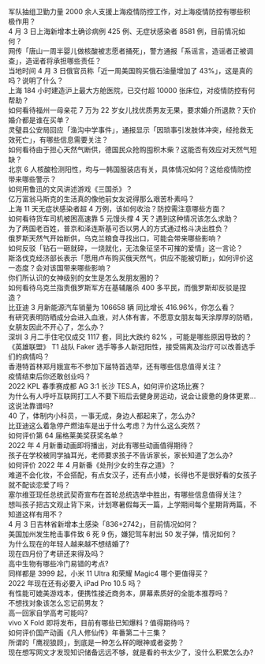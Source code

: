 军队抽组卫勤力量 2000 余人支援上海疫情防控工作，对上海疫情防控有哪些积极作用？  
4 月 3 日上海新增本土确诊病例 425 例、无症状感染者 8581 例，目前情况如何？  
网传「唐山一周半婴儿做核酸被志愿者捅死」，警方通报「系谣言，造谣者正被调查」，造谣者将承担哪些责任？  
当地时间 4 月 3 日俄官员称「近一周美国购买俄石油量增加了 43%」，这是真的吗？说明了什么？  
上海 184 小时建造沪上最大方舱医院，已交付超 10000 张床位，对疫情防控有何帮助？  
如何看待福州一母亲花 7 万为 22 岁女儿找优质男友无果，要求婚介所退款？天价婚介都是谁在买单？  
灵璧县公安局回应「渔沟中学事件」，通报显示「因琐事引发肢体冲突，经抢救无效死亡」，有哪些信息需要关注？  
如何看待由于担心天然气断供，德国民众抢购囤积木柴？这能否有效应对天然气短缺？  
北京 6 人核酸检测阳性，均与一韩国服装店有关，具体情况如何？这给疫情防控带来哪些警示？  
如何用鲁迅的文风讲述游戏《三国杀》？  
亿万富翁马斯克的生活真的像他前女友说得那么艰苦朴素吗？  
上海 11 天无症状感染者超 4 万例，该如何收治？防控需注意哪些方面？  
如何看待货车司机被困高速靠 5 元馒头撑 4 天？遇到这种情况该怎么求助？  
为了两国老百姓，普京和泽连斯基可否以男人的方式通过格斗决出胜负？  
俄罗斯天然气开始断供，乌克兰粮食寻找出口，可能会带来哪些影响？  
如何反驳「钻石一砸就碎，一烧就化，无法象征坚不可摧的爱情」这一言论？  
斯洛伐克经济部长表示「愿用卢布购买俄天然气，供应不能被切断」，如何评价这一态度？会对该国带来哪些影响？  
你们所认识的女神级别的女生是怎么发朋友圈的？  
如何看待乌克兰指责俄罗斯军方在基辅屠杀 400 多平民，而俄罗斯却反驳是捏造？  
比亚迪 3 月新能源汽车销量为 106658 辆 同比增长 416.96%，你怎么看？  
有研究表明防晒成分会进入血液，对人体有害，不愿意女朋友每天涂厚厚的防晒，女朋友因此不开心了，怎么办？  
深圳 3 月二手住宅仅成交 1117 套，同比大跌约 82% ，可能是哪些原因导致的？  
《英雄联盟》 T1 战队 Faker 选手等多人新冠阳性，接受隔离及治疗可以改善选手们的病情吗？  
香港特首林郑月娥宣布不参加下届特首选举，还有哪些信息值得关注？  
疫情结束后你还敢创业吗？  
2022 KPL 春季赛成都 AG 3:1 长沙 TES.A，如何评价这场比赛？  
为什么有人呼吁互联网打工人不要下班后去健身房运动，说会让疲惫的身体更累…这说法靠谱吗?  
40 了，体制内小科员，一事无成，身边人都起来了，怎么办?  
比亚迪这么着急停产燃油车是出于什么考虑？为什么这么突然？  
如何评价第 64 届格莱美奖获奖名单？  
2022 年 4 月新番动画即将播出，对此有哪些动画值得期待？  
孩子在学校被同学抽耳光，老师要求孩子不告诉家长，家长知道了怎么办?  
如何评价 2022 年 4 月新番《处刑少女的生存之道》？  
难道不会化妆，不会搭配，有点女汉子，还有点小矮，长得也不是很好看的女孩子就不配谈恋爱了吗？  
塞尔维亚现任总统武契奇宣布在首轮总统选举中胜出，有哪些信息值得关注？  
想叫孩子把古文观止背下来，计划寒暑假每天一篇，上学期间每个星期背两篇，不知道这样有用不？  
4 月 3 日吉林省新增本土感染「836+2742」，目前情况如何？  
美国加州发生枪击事件致 6 死 9 伤，嫌犯驾车射出 50 发子弹，情况如何？  
为什么现在的年轻人越来越不想结婚了?  
现在四月份了考研还来得及吗？  
高中生物有哪些冷门易错的考点?  
同样都是 3999 起，小米 11 Ultra 和荣耀 Magic4 哪个更值得买？  
2022 年现在还有必要入 iPad Pro 10.5 吗？  
有性能可媲美游戏本，便携性接近商务本，屏幕素质好的全能本推荐吗？  
不想找对象该怎么忘记前男友？  
高一回家自学高考可能吗?  
vivo X Fold 即将发布，目前有哪些已知爆料？值得期待吗？  
如何评价国产动画《凡人修仙传》年番第二十三集？  
所谓的「鹰视狼顾」，到底是一种怎么样的眼神或者姿势？  
现在想写网文才发现知识储备远远不够，就是看的书太少了，没什么积累怎么办?  
